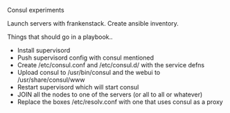 Consul experiments

Launch servers with frankenstack.
Create ansible inventory.

Things that should go in a playbook..
* Install supervisord
* Push supervisord config with consul mentioned
* Create /etc/consul.conf and /etc/consul.d/ with the service defns
* Upload consul to /usr/bin/consul and the webui to /usr/share/consul/www
* Restart supervisord which will start consul
* JOIN all the nodes to one of the servers (or all to all or whatever)
* Replace the boxes /etc/resolv.conf with one that uses consul as a proxy



